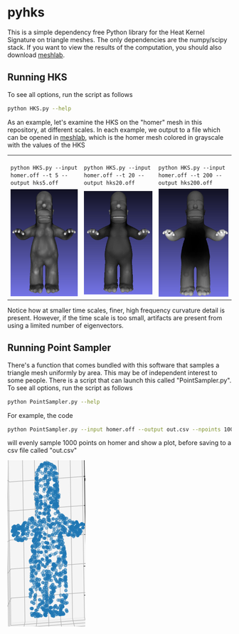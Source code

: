 # pyhks

This is a simple dependency free Python library for the Heat Kernel Signature on triangle meshes.  The only dependencies are the numpy/scipy stack.  If you want to view the results of the computation, you should also download [meshlab].

## Running HKS
To see all options, run the script as follows
~~~~~ bash
python HKS.py --help
~~~~~

As an example, let's examine the HKS on the "homer" mesh in this repository, at different scales.  In each example, we output to a file which can be opened in [meshlab], which is the homer mesh colored in grayscale with the values of the HKS


<table>
<tr>
<td>
<code>
python HKS.py --input homer.off --t 5 --output hks5.off
</code>
</td>
<td>
<code>
python HKS.py --input homer.off --t 20 --output hks20.off
</code>
</td>
<td>
<code>
python HKS.py --input homer.off --t 200 --output hks200.off
</code>
</td>
</tr>

<tr>
<td>
<img src = "hks5.png">
</td>
<td>
<img src = "hks20.png">
</td>
<td>
<img src = "hks200.png">
</td>
</td>

</table>

Notice how at smaller time scales, finer, high frequency curvature detail is present.  However, if the time scale is too small, artifacts are present from using a limited number of eigenvectors.


[meshlab]: <http://www.meshlab.net>


## Running Point Sampler

There's a function that comes bundled with this software that samples a triangle mesh uniformly by area.  This may be of independent interest to some people.  There is a script that can launch this called "PointSampler.py".  To see all options, run the script as follows
~~~~~ bash
python PointSampler.py --help
~~~~~

For example, the code
~~~~~ bash
python PointSampler.py --input homer.off --output out.csv --npoints 1000 --do_plot 1
~~~~~

will evenly sample 1000 points on homer and show a plot, before saving to a csv file called "out.csv"

<img src = "Sampled1000.png">